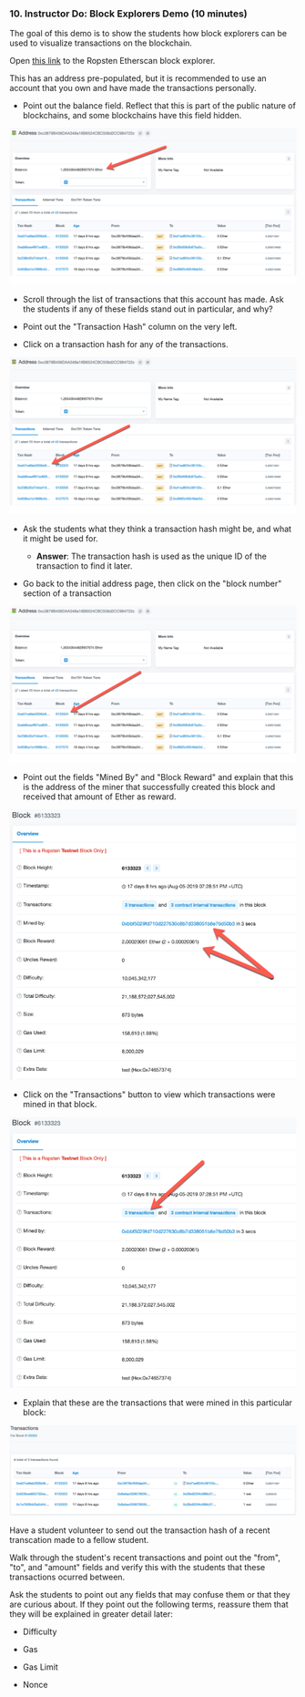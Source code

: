 ### 10. Instructor Do: Block Explorers Demo (10 minutes)

The goal of this demo is to show the students how block explorers can be used to visualize transactions on the blockchain.

Open [this link](https://ropsten.etherscan.io/address/0xc3879b456daa348a16b6524cbc558d2cc984722c) to the Ropsten Etherscan block explorer.

This has an address pre-populated, but it is recommended to use an account that you own and have made the transactions personally.

* Point out the balance field. Reflect that this is part of the public nature of blockchains, and some blockchains have this field hidden.

![balance](1/Images/balance.png)

* Scroll through the list of transactions that this account has made. Ask the students if any of these fields stand out in particular, and why?

* Point out the "Transaction Hash" column on the very left.

* Click on a transaction hash for any of the transactions.

![tx hash](1/Images/txhash.png)

* Ask the students what they think a transaction hash might be, and what it might be used for.

  * **Answer**: The transaction hash is used as the unique ID of the transaction to find it later.

* Go back to the initial address page, then click on the "block number" section of a transaction

![block number](1/Images/blocknumber.png)

* Point out the fields "Mined By" and "Block Reward" and explain that this is the address of the miner that successfully created this block
  and received that amount of Ether as reward.

![miner](1/Images/miner.png)

* Click on the "Transactions" button to view which transactions were mined in that block.

![transactions](1/Images/transactions.png)

* Explain that these are the transactions that were mined in this particular block:

![block](1/Images/block.png)

Have a student volunteer to send out the transaction hash of a recent transcation made to a fellow student.

Walk through the student's recent transactions and point out the "from", "to", and "amount" fields and verify this with the students that these transactions ocurred between.

Ask the students to point out any fields that may confuse them or that they are curious about.
If they point out the following terms, reassure them that they will be explained in greater detail later:

* Difficulty

* Gas

* Gas Limit

* Nonce
